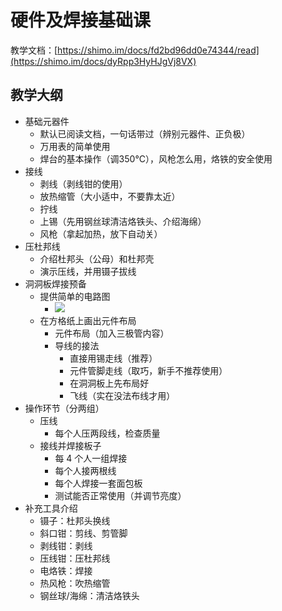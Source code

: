 # 硬件及焊接基础课

教学文档：[https://shimo.im/docs/fd2bd96dd0e74344/read](https://shimo.im/docs/dyRpp3HyHJgVj8VX)

## 教学大纲

* 基础元器件
  * 默认已阅读文档，一句话带过（辨别元器件、正负极）
  * 万用表的简单使用
  * 焊台的基本操作（调350°C），风枪怎么用，烙铁的安全使用
* 接线
  * 剥线（剥线钳的使用）
  * 放热缩管（大小适中，不要靠太近）
  * 拧线
  * 上锡（先用钢丝球清洁烙铁头、介绍海绵）
  * 风枪（拿起加热，放下自动关）
* 压杜邦线
  * 介绍杜邦头（公母）和杜邦壳
  * 演示压线，并用镊子拔线
* 洞洞板焊接预备
  * 提供简单的电路图
    * ![](https://mubu.com/document_image/0b504ab0-b26c-47b4-8a2c-a422427c4a02-24796.jpg)
  * 在方格纸上画出元件布局
    * 元件布局（加入三极管内容）
    * 导线的接法
      * 直接用锡走线（推荐）
      * 元件管脚走线（取巧，新手不推荐使用）
      * 在洞洞板上先布局好
      * 飞线（实在没法布线才用）
* 操作环节（分两组）
  * 压线
    * 每个人压两段线，检查质量
  * 接线并焊接板子
    * 每 4 个人一组焊接
    * 每个人接两根线
    * 每个人焊接一套面包板
    * 测试能否正常使用（并调节亮度）
* 补充工具介绍
  * 镊子：杜邦头换线
  * 斜口钳：剪线、剪管脚
  * 剥线钳：剥线
  * 压线钳：压杜邦线
  * 电烙铁：焊接
  * 热风枪：吹热缩管
  * 钢丝球/海绵：清洁烙铁头



